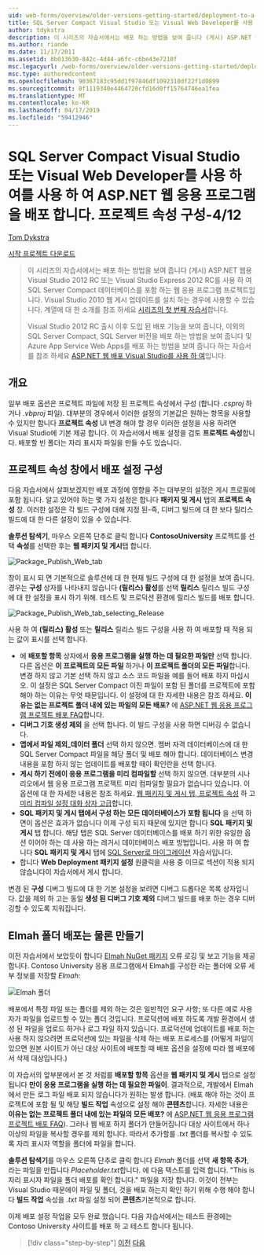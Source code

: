 ```yaml
---
uid: web-forms/overview/older-versions-getting-started/deployment-to-a-hosting-provider/deployment-to-a-hosting-provider-configuring-project-properties-4-of-12
title: SQL Server Compact Visual Studio 또는 Visual Web Developer를 사용 하 여를 사용 하 여 ASP.NET 웹 응용 프로그램을 배포 합니다. 프로젝트 속성-12 4 구성 | Microsoft Docs
author: tdykstra
description: 이 시리즈의 자습서에서는 배포 하는 방법을 보여 줍니다 (게시) ASP.NET 웹 응용 프로그램 프로젝트 Visual Stu를 사용 하 여 SQL Server Compact 데이터베이스를 포함 하는 중...
ms.author: riande
ms.date: 11/17/2011
ms.assetid: 8b013630-842c-4d44-a6fc-c6be43e7210f
msc.legacyurl: /web-forms/overview/older-versions-getting-started/deployment-to-a-hosting-provider/deployment-to-a-hosting-provider-configuring-project-properties-4-of-12
msc.type: authoredcontent
ms.openlocfilehash: 90367183c95dd1f97846df1092310df22f1d0899
ms.sourcegitcommit: 0f1119340e4464720cfd16d0ff15764746ea1fea
ms.translationtype: MT
ms.contentlocale: ko-KR
ms.lasthandoff: 04/17/2019
ms.locfileid: "59412946"
---
```

# <a name="deploying-an-aspnet-web-application-with-sql-server-compact-using-visual-studio-or-visual-web-developer-configuring-project-properties---4-of-12"></a>SQL Server Compact Visual Studio 또는 Visual Web Developer를 사용 하 여를 사용 하 여 ASP.NET 웹 응용 프로그램을 배포 합니다. 프로젝트 속성 구성-4/12

[Tom Dykstra](https://github.com/tdykstra)

[시작 프로젝트 다운로드](http://code.msdn.microsoft.com/Deploying-an-ASPNET-Web-4e31366b)

> 이 시리즈의 자습서에서는 배포 하는 방법을 보여 줍니다 (게시) ASP.NET 웹용 Visual Studio 2012 RC 또는 Visual Studio Express 2012 RC를 사용 하 여 SQL Server Compact 데이터베이스를 포함 하는 웹 응용 프로그램 프로젝트입니다. Visual Studio 2010 웹 게시 업데이트를 설치 하는 경우에 사용할 수 있습니다. 계열에 대 한 소개를 참조 하세요 [시리즈의 첫 번째 자습서](deployment-to-a-hosting-provider-introduction-1-of-12.md)합니다.
> 
> Visual Studio 2012 RC 출시 이후 도입 된 배포 기능을 보여 줍니다, 이외의 SQL Server Compact, SQL Server 버전을 배포 하는 방법을 보여 줍니다 및 Azure App Service Web Apps를 배포 하는 방법을 보여 줍니다 하는 자습서를 참조 하세요 [ASP.NET 웹 배포 Visual Studio를 사용 하 여](../../deployment/visual-studio-web-deployment/introduction.md)입니다.


## <a name="overview"></a>개요

일부 배포 옵션은 프로젝트 파일에 저장 된 프로젝트 속성에서 구성 (합니다 *.csproj* 하거나 *.vbproj* 파일). 대부분의 경우에서 이러한 설정의 기본값은 원하는 항목을 사용할 수 있지만 합니다 **프로젝트 속성** UI 변경 해야 할 경우 이러한 설정을 사용 하려면 Visual Studio에 기본 제공 합니다. 이 자습서에서 배포 설정을 검토 **프로젝트 속성**합니다. 배포할 빈 폴더는 자리 표시자 파일을 만들 수도 있습니다.

## <a name="configuring-deployment-settings-in-the-project-properties-window"></a>프로젝트 속성 창에서 배포 설정 구성

다음 자습서에서 살펴보겠지만 배포 과정에 영향을 주는 대부분의 설정은 게시 프로필에 포함 됩니다. 알고 있어야 하는 몇 가지 설정은 합니다 **패키지 및 게시** 탭의 **프로젝트 속성** 창. 이러한 설정은 각 빌드 구성에 대해 지정 된-즉, 디버그 빌드에 대 한 보다 릴리스 빌드에 대 한 다른 설정이 있을 수 있습니다.

**솔루션 탐색기**, 마우스 오른쪽 단추로 클릭 합니다 **ContosoUniversity** 프로젝트를 선택 **속성**를 선택한 후는 **웹 패키지 및 게시**탭 합니다.

![Package_Publish_Web_tab](deployment-to-a-hosting-provider-configuring-project-properties-4-of-12/_static/image1.png)

창이 표시 되 면 기본적으로 솔루션에 대 한 현재 빌드 구성에 대 한 설정을 보여 줍니다. 경우는 **구성** 상자를 나타내지 않습니다 **(릴리스) 활성**를 선택 **릴리스** 릴리스 빌드 구성에 대 한 설정을 표시 하기 위해. 테스트 및 프로덕션 환경에 릴리스 빌드를 배포 합니다.

![Package_Publish_Web_tab_selecting_Release](deployment-to-a-hosting-provider-configuring-project-properties-4-of-12/_static/image2.png)

사용 하 여 **(릴리스) 활성** 또는 **릴리스** 릴리스 빌드 구성을 사용 하 여 배포할 때 적용 되는 값이 표시를 선택 합니다.

- 에 **배포할 항목** 상자에서 **응용 프로그램을 실행 하는 데 필요한 파일만** 선택 합니다. 다른 옵션은 **이 프로젝트의 모든 파일** 하거나 **이 프로젝트 폴더의 모든 파일**합니다. 변경 하지 않고 기본 선택 하지 않고 소스 코드 파일을 예를 들어 배포 하지 마십시오. 이 설정은 SQL Server Compact 이진 파일이 포함 된 폴더를 프로젝트에 포함 해야 하는 이유는 무엇 때문입니다. 이 설정에 대 한 자세한 내용은 참조 하세요. **이유는 없는 프로젝트 폴더 내에 있는 파일의 모든 배포?** 에 [ASP.NET 웹 응용 프로그램 프로젝트 배포 FAQ](https://msdn.microsoft.com/library/ee942158.aspx)합니다.
- **디버그 기호 생성 제외** 을 선택 합니다. 이 빌드 구성을 사용 하면 디버깅 수 없습니다.
- **앱에서 파일 제외\_데이터 폴더** 선택 하지 않으면. 멤버 자격 데이터베이스에 대 한 SQL Server Compact 파일을 해당 폴더 및 배포 해야 합니다. 데이터베이스 변경 내용을 포함 하지 않는 업데이트를 배포할 때이 확인란을 선택 합니다.
- **게시 하기 전에이 응용 프로그램을 미리 컴파일할** 선택 하지 않으면. 대부분의 시나리오에서 웹 응용 프로그램 프로젝트 미리 컴파일할 필요가 없습니다 있습니다. 이 옵션에 대 한 자세한 내용은 참조 하세요. [웹 패키지 및 게시 탭, 프로젝트 속성](https://msdn.microsoft.com/library/dd410108(v=vs.110).aspx) 하 고 [미리 컴파일 설정 대화 상자 고급](https://msdn.microsoft.com/library/hh475319(v=vs.110).aspx)합니다.
- **SQL 패키지 및 게시 탭에서 구성 하는 모든 데이터베이스가 포함 됩니다** 을 선택 하면이 옵션은 효과가 없습니다 이제 구성 되지 때문에 있지만 합니다 **SQL 패키지 및 게시** 탭 합니다. 해당 탭은 SQL Server 데이터베이스를 배포 하기 위한 유일한 옵션 이어야 하는 데 사용 하는 레거시 데이터베이스 배포 방법입니다. 사용 하 여 합니다 **SQL 패키지 및 게시** 탭에 [SQL Server로 마이그레이션](deployment-to-a-hosting-provider-migrating-to-sql-server-10-of-12.md) 자습서입니다.
- 합니다 **Web Deployment 패키지 설정** 원클릭을 사용 중 이므로 섹션이 적용 되지 않습니다이 자습서에서 게시 합니다.

변경 된 **구성** 디버그 빌드에 대 한 기본 설정을 보려면 디버그 드롭다운 목록 상자입니다. 값을 제외 하 고는 동일 **생성 된 디버그 기호 제외** 디버그 빌드를 배포 하는 경우 디버깅할 수 있도록 지워집니다.

## <a name="making-sure-that-the-elmah-folder-gets-deployed"></a>Elmah 폴더 배포는 물론 만들기

이전 자습서에서 보았듯이 합니다 [Elmah NuGet 패키지](http://www.hanselman.com/blog/NuGetPackageOfTheWeek7ELMAHErrorLoggingModulesAndHandlersWithSQLServerCompact.aspx) 오류 로깅 및 보고 기능을 제공 합니다. Contoso University 응용 프로그램에서 Elmah를 구성한 라는 폴더에 오류 세부 정보를 저장할 *Elmah*:

![Elmah 폴더](deployment-to-a-hosting-provider-configuring-project-properties-4-of-12/_static/image3.png)

배포에서 특정 파일 또는 폴더를 제외 하는 것은 일반적인 요구 사항; 또 다른 예로 사용자가 파일을 업로드할 수 있는 폴더 것입니다. 프로덕션에 배포 하도록 개발 환경에서 생성 된 파일을 업로드 하거나 로그 파일 하지 있습니다. 프로덕션에 업데이트를 배포 하는 사용 하지 않으려면 프로덕션에 있는 파일을 삭제 하는 배포 프로세스를 (어떻게 파일이 있으면 원본 사이트가 아닌 대상 사이트에 배포할 때 배포 옵션을 설정에 따라 웹 배포에서 삭제 대상입니다.)

이 자습서의 앞부분에서 본 것 처럼를 **배포할 항목** 옵션을 **웹 패키지 및 게시** 탭으로 설정 됩니다 **만이 응용 프로그램을 실행 하는 데 필요한 파일이**. 결과적으로, 개발에서 Elmah에서 만든 로그 파일 배포 되지 않습니다가 원하는 발생 합니다. (배포 해야 하는 것이 프로젝트에 포함 될 및 해당 **빌드 작업** 속성으로 설정 해야 **콘텐츠**합니다. 자세한 내용은 **이유는 없는 프로젝트 폴더 내에 있는 파일의 모든 배포?** 에 [ASP.NET 웹 응용 프로그램 프로젝트 배포 FAQ](https://msdn.microsoft.com/library/ee942158.aspx)). 그러나 웹 배포 하지 폴더가 만들어집니다 대상 사이트에서 하나 이상의 파일을 복사할 경우를 제외 합니다. 따라서 추가할를 *.txt* 폴더를 복사할 수 있도록 자리 표시자 역할을 폴더에 파일을 합니다.

**솔루션 탐색기**를 마우스 오른쪽 단추로 클릭 합니다 *Elmah* 폴더를 선택 **새 항목 추가**, 라는 파일을 만듭니다 *Placeholder.txt*합니다. 에 다음 텍스트를 입력 합니다. "This is 자리 표시자 파일을 폴더 배포를 확인 합니다." 파일을 저장 합니다. 이것이 전부는 Visual Studio 때문에이 파일 및 폴더, 것을 배포 하는지 확인 하기 위해 수행 해야 합니다 **빌드 작업** 속성을 *.txt* 파일 설정 되어 **콘텐츠**기본적으로 합니다.

이제 배포 설정 작업을 모두 완료 했습니다. 다음 자습서에서는 테스트 환경에는 Contoso University 사이트를 배포 하 고 테스트 합니다 됩니다.

> [!div class="step-by-step"]
> [이전](deployment-to-a-hosting-provider-web-config-file-transformations-3-of-12.md)
> [다음](deployment-to-a-hosting-provider-deploying-to-iis-as-a-test-environment-5-of-12.md)

